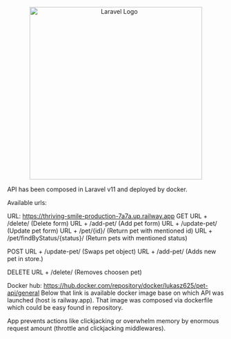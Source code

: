 <p align="center"><a href="https://laravel.com" target="_blank"><img src="https://raw.githubusercontent.com/laravel/art/master/logo-lockup/5%20SVG/2%20CMYK/1%20Full%20Color/laravel-logolockup-cmyk-red.svg" width="400" alt="Laravel Logo"></a></p>

API has been composed in Laravel v11 and deployed by docker.

Available urls:

URL: https://thriving-smile-production-7a7a.up.railway.app
GET
     URL + /delete/ (Delete form)
     URL + /add-pet/ (Add pet form)
     URL + /update-pet/ (Update pet form)
     URL + /pet/{id}/ (Return pet with mentioned id)
     URL + /pet/findByStatus/{status}/ (Return pets with mentioned status)

POST
     URL + /update-pet/ (Swaps pet object)
     URL + /add-pet/ (Adds new pet in store.)

DELETE
     URL + /delete/ (Removes choosen pet)

Docker hub: https://hub.docker.com/repository/docker/lukasz625/pet-api/general
Below that link is available docker image base on which API was launched (host is railway.app). That image was composed via dockerfile which could be easy found in repository.

App prevents actions like clickjacking or overwhelm memory by enormous request amount (throttle and clickjacking middlewares).
